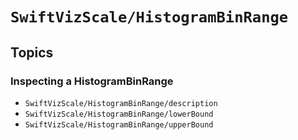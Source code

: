 # ``SwiftVizScale/HistogramBinRange``

## Topics

### Inspecting a HistogramBinRange

- ``SwiftVizScale/HistogramBinRange/description``
- ``SwiftVizScale/HistogramBinRange/lowerBound``
- ``SwiftVizScale/HistogramBinRange/upperBound``
